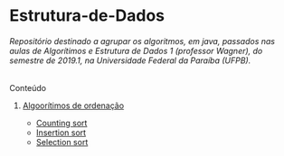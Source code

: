# Estrutura-de-Dados



<h6>Repositório destinado a agrupar os algoritmos, em java, passados nas aulas de Algorítimos e Estrutura de Dados 1 (professor Wagner), do semestre de 2019.1, na Universidade Federal da Paraíba (UFPB).</h6>

<h7>Conteúdo</h7>
<ol>
  <li><a href = "https://github.com/AmandaAzevedo/Estrutura-de-Dados/tree/master/Algoritmos-de-orden%C3%A7%C3%A3o"> Algoorítimos de ordenação</a></li>
  <ul>
    <li><a href = "https://github.com/AmandaAzevedo/Estrutura-de-Dados/tree/master/Algoritmos-de-orden%C3%A7%C3%A3o/countingSort">Counting sort</a></li>
    <li><a href = "https://github.com/AmandaAzevedo/Estrutura-de-Dados/tree/master/Algoritmos-de-orden%C3%A7%C3%A3o/insertionSort">Insertion sort</a></li>
    <li><a href = "https://github.com/AmandaAzevedo/Estrutura-de-Dados/tree/master/Algoritmos-de-orden%C3%A7%C3%A3o/selectionSort">Selection sort</a></li>
  </ul>
</ol>
  

